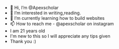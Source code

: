 - 👋 Hi, I’m @Apexscholar
- 👀 I’m interested in writing,reading.
- 🌱 I’m currently learning how to build websites
- 📫 How to reach me - @apexscholar on instagram
- I am 21 years old
- I'm new to this so I will appreciate any tips given
- Thank you :)

<!---
Apexscholar/Apexscholar is a ✨ special ✨ repository because its `README.md` (this file) appears on your GitHub profile.
You can click the Preview link to take a look at your changes.
--->
